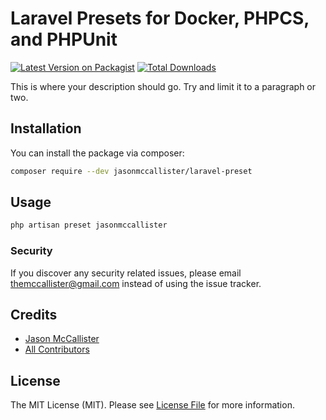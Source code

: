 # Laravel Presets for Docker, PHPCS, and PHPUnit

[![Latest Version on Packagist](https://img.shields.io/packagist/v/jasonmccallister/laravel-preset.svg?style=flat-square)](https://packagist.org/packages/jasonmccallister/laravel-preset)
[![Total Downloads](https://img.shields.io/packagist/dt/jasonmccallister/laravel-preset.svg?style=flat-square)](https://packagist.org/packages/jasonmccallister/laravel-preset)

This is where your description should go. Try and limit it to a paragraph or two.

## Installation

You can install the package via composer:

```bash
composer require --dev jasonmccallister/laravel-preset
```

## Usage

```bash
php artisan preset jasonmccallister
```

### Security

If you discover any security related issues, please email themccallister@gmail.com instead of using the issue tracker.

## Credits

- [Jason McCallister](https://github.com/jasonmccallister)
- [All Contributors](../../contributors)

## License

The MIT License (MIT). Please see [License File](LICENSE.md) for more information.
